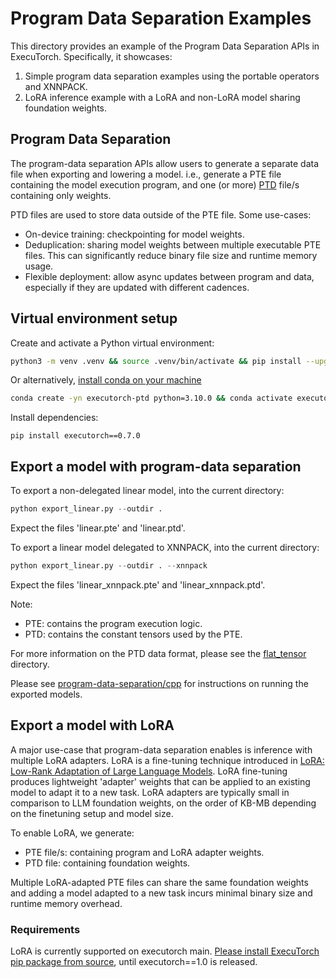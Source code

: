 # Program Data Separation Examples

This directory provides an example of the Program Data Separation APIs in ExecuTorch. Specifically, it showcases:
1. Simple program data separation examples using the portable operators and XNNPACK.
2. LoRA inference example with a LoRA and non-LoRA model sharing foundation weights.

## Program Data Separation

The program-data separation APIs allow users to generate a separate data file when exporting and lowering a model. i.e., generate a PTE file containing the model execution program, and one (or more) [PTD](https://github.com/pytorch/executorch/blob/main/extension/flat_tensor/README.md) file/s containing only weights.

PTD files are used to store data outside of the PTE file. Some use-cases:
- On-device training: checkpointing for model weights.
- Deduplication: sharing model weights between multiple executable PTE files. This can significantly reduce binary file size and runtime memory usage.
- Flexible deployment: allow async updates between program and data, especially if they are updated with different cadences.

## Virtual environment setup
Create and activate a Python virtual environment:
```bash
python3 -m venv .venv && source .venv/bin/activate && pip install --upgrade pip
```
Or alternatively, [install conda on your machine](https://conda.io/projects/conda/en/latest/user-guide/install/index.html)
```bash
conda create -yn executorch-ptd python=3.10.0 && conda activate executorch-ptd
```

Install dependencies:
```
pip install executorch==0.7.0
```

## Export a model with program-data separation
To export a non-delegated linear model, into the current directory:
```python
python export_linear.py --outdir .
```
Expect the files 'linear.pte' and 'linear.ptd'.

To export a linear model delegated to XNNPACK, into the current directory:
```python
python export_linear.py --outdir . --xnnpack
```
Expect the files 'linear_xnnpack.pte' and 'linear_xnnpack.ptd'.

Note:
- PTE: contains the program execution logic.
- PTD: contains the constant tensors used by the PTE.

For more information on the PTD data format, please see the [flat_tensor](https://github.com/pytorch/executorch/blob/main/extension/flat_tensor/README.md) directory.

Please see [program-data-separation/cpp](cpp/) for instructions on running the exported models.

## Export a model with LoRA
A major use-case that program-data separation enables is inference with multiple LoRA adapters. LoRA is a fine-tuning technique introduced in [LoRA: Low-Rank Adaptation of Large Language Models](https://arxiv.org/abs/2106.09685). LoRA fine-tuning produces lightweight 'adapter' weights that can be applied to an existing model to adapt it to a new task. LoRA adapters are typically small in comparison to LLM foundation weights, on the order of KB-MB depending on the finetuning setup and model size.

To enable LoRA, we generate:
- PTE file/s: containing program and LoRA adapter weights.
- PTD file: containing foundation weights.

Multiple LoRA-adapted PTE files can share the same foundation weights and adding a model adapted to a new task incurs minimal binary size and runtime memory overhead.

### Requirements
LoRA is currently supported on executorch main. [Please install ExecuTorch pip package from source](https://docs.pytorch.org/executorch/stable/using-executorch-building-from-source.html#install-executorch-pip-package-from-source), until executorch==1.0 is released.
